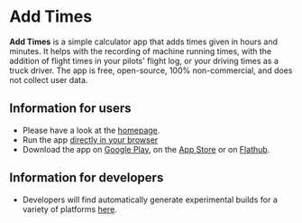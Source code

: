 
# Add Times

**Add Times** is a simple calculator app that adds times given in
hours and minutes. It helps with the recording of machine running times, with
the addition of flight times in your pilots' flight log, or your driving times
as a truck driver. The app is free, open-source, 100% non-commercial, and does
not collect user data.

## Information for users

- Please have a look at the [homepage](https://akaflieg-freiburg.github.io/addhoursandminutes).
- Run the app [directly in your browser](https://akaflieg-freiburg.github.io/addhoursandminutes/assets/webasm/addhoursandminutes.html)
- Download the app on [Google Play](https://play.google.com/store/apps/details?id=de.akaflieg_freiburg.cavok.add_hours_and_minutes), on the [App Store](https://apps.apple.com/de/app/rechnen-mit-zeiten/id6446039266) or on [Flathub](https://flathub.org/apps/details/de.akaflieg_freiburg.cavok.add_hours_and_minutes).

## Information for developers

- Developers will find automatically generate experimental builds for a variety of platforms [here](https://github.com/Akaflieg-Freiburg/addhoursandminutes/releases/tag/developerBuilds).
